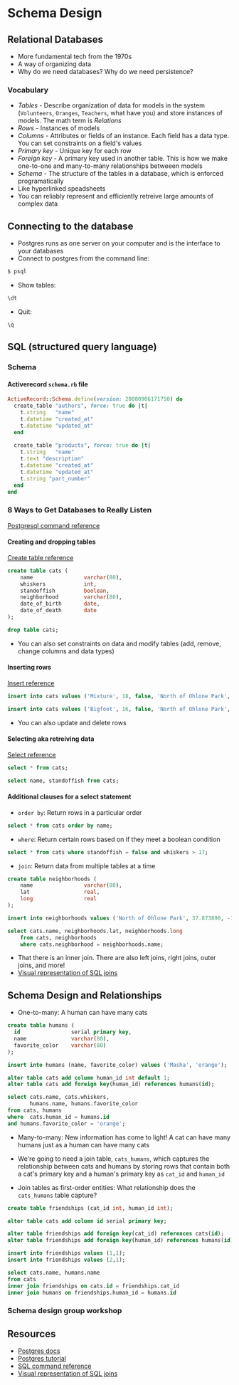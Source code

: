 # Schema Design

## Relational Databases
- More fundamental tech from the 1970s
- A way of organizing data
- Why do we need databases?  Why do we need persistence?

### Vocabulary
- *Tables* - Describe organization of data for models in the system (`Volunteers`, `Oranges`, `Teachers`, what have you) and store instances of models.  The math term is *Relations*
- *Rows* - Instances of models
- *Columns* - Attributes or fields of an instance.  Each field has a data type.  You can set constraints on a field's values
- *Primary key* - Unique key for each row
- *Foreign key* - A primary key used in another table.  This is how we make one-to-one and many-to-many relationships betweeen models
- *Schema* - The structure of the tables in a database, which is enforced programatically
- Like hyperlinked speadsheets
- You can reliably represent and efficiently retreive large amounts of complex data

## Connecting to the database
- Postgres runs as one server on your computer and is the interface to your databases
- Connect to postgres from the command line:
```bash
$ psql
```
- Show tables:
```sql
\dt
```
- Quit:
```sql
\q
```

## SQL (structured query language)

### Schema

#### Activerecord `schema.rb` file
```ruby
ActiveRecord::Schema.define(version: 20080906171750) do
  create_table "authors", force: true do |t|
    t.string   "name"
    t.datetime "created_at"
    t.datetime "updated_at"
  end
 
  create_table "products", force: true do |t|
    t.string   "name"
    t.text "description"
    t.datetime "created_at"
    t.datetime "updated_at"
    t.string "part_number"
  end
end
```

### 8 Ways to Get Databases to Really Listen
[Postgresql command reference](http://www.postgresql.org/docs/9.4/interactive/sql-commands.html)

#### Creating and dropping tables
[Create table reference](http://www.postgresql.org/docs/9.4/interactive/sql-createtable.html)

```sql
create table cats ( 
    name                varchar(80),
    whiskers            int,
    standoffish         boolean,
    neighborhood        varchar(80),
    date_of_birth       date,
    date_of_death       date
);
```

``` sql
drop table cats;
```

- You can also set constraints on data and modify tables (add, remove, change columns and data types)

#### Inserting rows
[Insert reference](http://www.postgresql.org/docs/9.4/interactive/sql-insert.html)

```sql
insert into cats values ('Mixture', 18, false, 'North of Ohlone Park', '2005-5-5', '2014-9-17');
```

```sql
insert into cats values ('Bigfoot', 16, false, 'North of Ohlone Park', '2010-3-27');
```

- You can also update and delete rows

#### Selecting aka retreiving data
[Select reference](http://www.postgresql.org/docs/9.4/interactive/sql-select.html)

```sql
select * from cats;
```

```sql
select name, standoffish from cats;
```

#### Additional clauses for a select statement
- `order by`: Return rows in a particular order

```sql
select * from cats order by name;
```

- `where`: Return certain rows based on if they meet a boolean condition

```sql
select * from cats where standoffish = false and whiskers > 17;
```

- `join`: Return data from multiple tables at a time

```sql
create table neighborhoods (
    name                varchar(80),
    lat                 real,
    long                real
);

insert into neighborhoods values ('North of Ohlone Park', 37.873890, -122.281152);

select cats.name, neighborhoods.lat, neighborhoods.long
    from cats, neighborhoods
    where cats.neighborhood = neighborhoods.name;
```

- That there is an inner join.  There are also left joins, right joins, outer joins, and more!
- [Visual representation of SQL joins](http://www.codeproject.com/Articles/33052/Visual-Representation-of-SQL-Joins)


## Schema Design and Relationships

- One-to-many: A human can have many cats 

```sql
create table humans (
  id                serial primary key,
  name              varchar(80),
  favorite_color    varchar(80)
);

insert into humans (name, favorite_color) values ('Masha', 'orange');

alter table cats add column human_id int default 1;
alter table cats add foreign key(human_id) references humans(id);

select cats.name, cats.whiskers,  
       humans.name, humans.favorite_color  
from cats, humans  
where  cats.human_id = humans.id
and humans.favorite_color = 'orange';
```

- Many-to-many: New information has come to light!  A cat can have many humans just as a human can have many cats

- We're going to need a join table, `cats_humans`, which captures the relationship between cats and humans by storing rows that contain both a cat's primary key and a human's primary key as `cat_id` and `human_id`
- Join tables as first-order entities: What relationship does the `cats_humans` table capture? 

```sql
create table friendships (cat_id int, human_id int);

alter table cats add column id serial primary key;

alter table friendships add foreign key(cat_id) references cats(id);
alter table friendships add foreign key(human_id) references humans(id);

insert into friendships values (1,1);
insert into friendships values (2,1);
```

```sql
select cats.name, humans.name
from cats
inner join friendships on cats.id = friendships.cat_id
inner join humans on friendships.human_id = humans.id
```

### Schema design group workshop


## Resources

- [Postgres docs](http://www.postgresql.org/docs/9.4/interactive/index.html)
- [Postgres tutorial](http://www.postgresql.org/docs/9.4/interactive/tutorial.html)
- [SQL command reference](http://www.postgresql.org/docs/9.4/interactive/sql-commands.html)
- [Visual representation of SQL joins](http://www.codeproject.com/Articles/33052/Visual-Representation-of-SQL-Joins)
